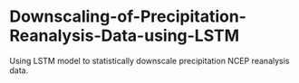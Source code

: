 # Downscaling-of-Precipitation-Reanalysis-Data-using-LSTM
Using LSTM model  to statistically downscale precipitation NCEP reanalysis data.
